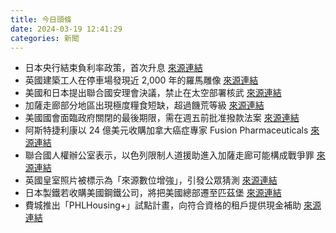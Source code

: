 ```yaml
---
title: 今日頭條
date: 2024-03-19 12:41:29
categories: 新聞            
---
```

- 日本央行結束負利率政策，首次升息 [來源連結](https://www.japantimes.co.jp/business/2024/03/19/boj-ends-negative-rates/)
- 英國建築工人在停車場發現近 2,000 年的羅馬雕像 [來源連結](https://edition.cnn.com/2024/03/19/style/roman-statue-parking-lot-intl-scn-scli/index.html)
- 美國和日本提出聯合國安理會決議，禁止在太空部署核武 [來源連結](https://www.japantimes.co.jp/news/2024/03/19/world/politics/gaza-food-shortage-famine-death/)
- 加薩走廊部分地區出現極度糧食短缺，超過饑荒等級 [來源連結](https://www.japantimes.co.jp/news/2024/03/19/world/politics/gaza-food-shortage-famine-death/)
- 美國國會面臨政府關閉的最後期限，需在週五前批准撥款法案 [來源連結](https://www.theguardian.com/us-news/2024/mar/19/us-government-shutdown-congress)
- 阿斯特捷利康以 24 億美元收購加拿大癌症專家 Fusion Pharmaceuticals [來源連結](https://www.theguardian.com/business/2024/mar/19/astrazeneca-buy-canada-cancer-fusion)
- 聯合國人權辦公室表示，以色列限制人道援助進入加薩走廊可能構成戰爭罪 [來源連結](https://www.theguardian.com/world/live/2024/mar/19/middle-east-crisis-live-marwan-issa-key-hamas-organiser-behind-7-october-attacks-killed-says-us)
- 英國皇室照片被標示為「來源數位增強」，引發公眾猜測 [來源連結](https://www.theguardian.com/uk-news/2024/mar/19/queen-elizabeth-ii-family-photo-digitally-enhanced-getty-images-flag)
- 日本製鐵若收購美國鋼鐵公司，將把美國總部遷至匹茲堡 [來源連結](https://www.japantimes.co.jp/business/2024/03/19/companies/nippon-steel-us-headquarters/)
- 費城推出「PHLHousing+」試點計畫，向符合資格的租戶提供現金補助 [來源連結](https://www.npr.org/2024/03/19/1238053555/rent-cash-philadelphia-hud-housing-vouchers)



